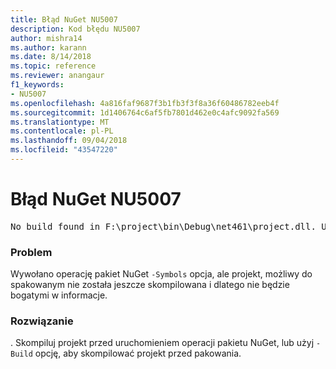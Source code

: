 ```yaml
---
title: Błąd NuGet NU5007
description: Kod błędu NU5007
author: mishra14
ms.author: karann
ms.date: 8/14/2018
ms.topic: reference
ms.reviewer: anangaur
f1_keywords:
- NU5007
ms.openlocfilehash: 4a816faf9687f3b1fb3f3f8a36f60486782eeb4f
ms.sourcegitcommit: 1d1406764c6af5fb7801d462e0c4afc9092fa569
ms.translationtype: MT
ms.contentlocale: pl-PL
ms.lasthandoff: 09/04/2018
ms.locfileid: "43547220"
---
```

# <a name="nuget-error-nu5007"></a>Błąd NuGet NU5007
<pre>No build found in F:\project\bin\Debug\net461\project.dll. Use the -Build option or build the project.</pre>

### <a name="issue"></a>Problem

Wywołano operację pakiet NuGet `-Symbols` opcja, ale projekt, możliwy do spakowanym nie została jeszcze skompilowana i dlatego nie będzie bogatymi w informacje.


### <a name="solution"></a>Rozwiązanie

. Skompiluj projekt przed uruchomieniem operacji pakietu NuGet, lub użyj `-Build` opcję, aby skompilować projekt przed pakowania.

